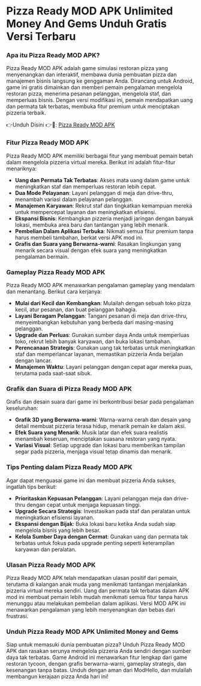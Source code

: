 # Pizza Ready MOD APK Unlimited Money And Gems Unduh Gratis Versi Terbaru 

### Apa itu Pizza Ready MOD APK?

Pizza Ready MOD APK adalah game simulasi restoran pizza yang menyenangkan dan interaktif, membawa dunia pembuatan pizza dan manajemen bisnis langsung ke genggaman Anda. Dirancang untuk Android, game ini gratis dimainkan dan memberi pemain pengalaman mengelola restoran pizza, menerima pesanan pelanggan, mengelola staf, dan memperluas bisnis. Dengan versi modifikasi ini, pemain mendapatkan uang dan permata tak terbatas, membuka fitur premium untuk menciptakan pizzeria terbaik.


👉Unduh Disini 👉🍰: [Pizza Ready MOD APK](https://dub.sh/pizza-ready-mod-apk)

### Fitur Pizza Ready MOD APK

Pizza Ready MOD APK memiliki berbagai fitur yang membuat pemain betah dalam mengelola pizzeria virtual mereka. Berikut ini adalah fitur-fitur menariknya:

- **Uang dan Permata Tak Terbatas**: Akses mata uang dalam game untuk meningkatkan staf dan memperluas restoran lebih cepat.
- **Dua Mode Pelayanan**: Layani pelanggan di meja dan drive-thru, menambah variasi dalam pelayanan pelanggan.
- **Manajemen Karyawan**: Rekrut staf dan tingkatkan kemampuan mereka untuk mempercepat layanan dan meningkatkan efisiensi.
- **Ekspansi Bisnis**: Kembangkan pizzeria menjadi jaringan dengan banyak lokasi, membuka area baru dan tantangan yang lebih menarik.
- **Pembelian Dalam Aplikasi Terbuka**: Nikmati semua fitur premium tanpa harus membeli tambahan, berkat versi APK mod ini.
- **Grafis dan Suara yang Berwarna-warni**: Rasakan lingkungan yang menarik secara visual dengan efek suara yang meningkatkan pengalaman bermain.

### Gameplay Pizza Ready MOD APK

Pizza Ready MOD APK menawarkan pengalaman gameplay yang mendalam dan menantang. Berikut cara kerjanya:

- **Mulai dari Kecil dan Kembangkan**: Mulailah dengan sebuah toko pizza kecil, atur pesanan, dan buat pelanggan bahagia.
- **Layani Beragam Pelanggan**: Tangani pesanan di meja dan drive-thru, menyeimbangkan kebutuhan yang berbeda dari masing-masing pelanggan.
- **Upgrade dan Perluas**: Gunakan sumber daya Anda untuk memperluas toko, rekrut lebih banyak karyawan, dan buka lokasi tambahan.
- **Perencanaan Strategis**: Gunakan uang tak terbatas untuk meningkatkan staf dan memperlancar layanan, memastikan pizzeria Anda berjalan dengan lancar.
- **Manajemen Waktu**: Layani pelanggan dengan cepat agar mereka puas, terutama pada saat-saat sibuk.

### Grafik dan Suara di Pizza Ready MOD APK

Grafis dan desain suara dari game ini berkontribusi besar pada pengalaman keseluruhan:

- **Grafik 3D yang Berwarna-warni**: Warna-warna cerah dan desain yang detail membuat pizzeria terasa hidup, menarik pemain ke dalam aksi.
- **Efek Suara yang Menarik**: Musik latar dan efek suara realistis menambah keseruan, menciptakan suasana restoran yang nyata.
- **Variasi Visual**: Setiap upgrade dan lokasi baru memberikan tampilan segar pada pizzeria, menjaga visual tetap dinamis dan menarik.

### Tips Penting dalam Pizza Ready MOD APK

Agar dapat menguasai game ini dan membuat pizzeria Anda sukses, ingatlah tips berikut:

- **Prioritaskan Kepuasan Pelanggan**: Layani pelanggan meja dan drive-thru dengan cepat untuk menjaga kepuasan tinggi.
- **Upgrade Secara Strategis**: Investasikan pada staf dan peralatan untuk meningkatkan efisiensi layanan.
- **Ekspansi dengan Bijak**: Buka lokasi baru ketika Anda sudah siap mengelola bisnis yang lebih besar.
- **Kelola Sumber Daya dengan Cermat**: Gunakan uang dan permata tak terbatas untuk fokus pada upgrade penting seperti keterampilan karyawan dan peralatan.

### Ulasan Pizza Ready MOD APK

Pizza Ready MOD APK telah mendapatkan ulasan positif dari pemain, terutama di kalangan anak muda yang menikmati tantangan menjalankan pizzeria virtual mereka sendiri. Uang dan permata tak terbatas dalam APK mod ini membuat pemain lebih mudah menikmati semua fitur tanpa harus menunggu atau melakukan pembelian dalam aplikasi. Versi MOD APK ini menawarkan pengalaman yang lebih menyenangkan dan bebas dari frustrasi.

### Unduh Pizza Ready MOD APK Unlimited Money and Gems

Siap untuk memasuki dunia pembuatan pizza? Unduh Pizza Ready MOD APK dan rasakan serunya mengelola pizzeria Anda sendiri dengan sumber daya tak terbatas. Game Android ini menawarkan fitur lengkap dari game restoran tycoon, dengan grafis berwarna-warni, gameplay strategis, dan kesenangan tanpa batas. Unduh dengan aman dari ModHello, dan mulailah membangun kerajaan pizza Anda hari ini!
